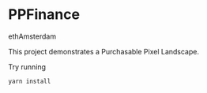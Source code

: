 # PPFinance

ethAmsterdam

This project demonstrates a Purchasable Pixel Landscape.

Try running 

```shell
yarn install
```
